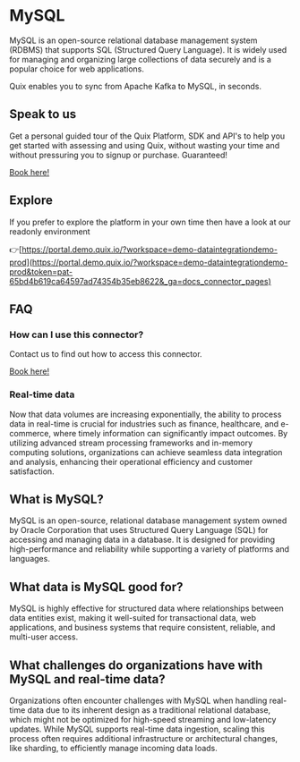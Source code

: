 <!--[tech-name]-->
# MySQL

<!--[blurb-about-tech]-->
MySQL is an open-source relational database management system (RDBMS) that supports SQL (Structured Query Language). It is widely used for managing and organizing large collections of data securely and is a popular choice for web applications.

Quix enables you to sync from Apache Kafka <span id="to_or_from">to</span> <span id="techname">MySQL</span>, in seconds.

## Speak to us

Get a personal guided tour of the Quix Platform, SDK and API's to help you get started with assessing and using Quix, without wasting your time and without pressuring you to signup or purchase. Guaranteed!

[Book here!](https://quix.io/book-a-demo)

## Explore

If you prefer to explore the platform in your own time then have a look at our readonly environment

👉[https://portal.demo.quix.io/?workspace=demo-dataintegrationdemo-prod](https://portal.demo.quix.io/?workspace=demo-dataintegrationdemo-prod&token=pat-65bd4b619ca64597ad74354b35eb8622&_ga=docs_connector_pages)

## FAQ 

### How can I use this connector?

Contact us to find out how to access this connector.

[Book here!](https://quix.io/book-a-demo)

### Real-time data

Now that data volumes are increasing exponentially, the ability to process data in real-time is crucial for industries such as finance, healthcare, and e-commerce, where timely information can significantly impact outcomes. By utilizing advanced stream processing frameworks and in-memory computing solutions, organizations can achieve seamless data integration and analysis, enhancing their operational efficiency and customer satisfaction.

## What is <span id="techname">MySQL</span>?

<!--[tech-seo-text]-->
MySQL is an open-source, relational database management system owned by Oracle Corporation that uses Structured Query Language (SQL) for accessing and managing data in a database. It is designed for providing high-performance and reliability while supporting a variety of platforms and languages.

## What data is <span id="techname">MySQL</span> good for?

<!--[tech-data-seo-text]-->
MySQL is highly effective for structured data where relationships between data entities exist, making it well-suited for transactional data, web applications, and business systems that require consistent, reliable, and multi-user access.

## What challenges do organizations have with <span id="techname">MySQL</span> and real-time data?

<!--[tech-challenges-seo-text]-->
Organizations often encounter challenges with MySQL when handling real-time data due to its inherent design as a traditional relational database, which might not be optimized for high-speed streaming and low-latency updates. While MySQL supports real-time data ingestion, scaling this process often requires additional infrastructure or architectural changes, like sharding, to efficiently manage incoming data loads.